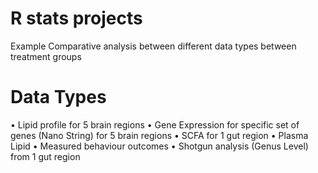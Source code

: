 # R stats projects

Example Comparative analysis between different data types between treatment groups

# Data Types
•	Lipid profile for 5 brain regions 
•	Gene Expression for specific set of genes (Nano String) for 5 brain regions
•	SCFA for 1 gut region
•	Plasma Lipid
•	Measured behaviour outcomes 
•	Shotgun analysis (Genus Level) from 1 gut region

